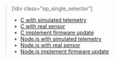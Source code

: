 > [!div class="op_single_selector"]
> * [C with simulated telemetry](../articles/iot-suite/iot-suite-v1-raspberry-pi-kit-c-get-started-simulator.md)
> * [C with real sensor](../articles/iot-suite/iot-suite-v1-raspberry-pi-kit-c-get-started-basic.md)
> * [C implement firmware update](../articles/iot-suite/iot-suite-v1-raspberry-pi-kit-c-get-started-advanced.md)
> * [Node.js with simulated telemetry](../articles/iot-suite/iot-suite-v1-raspberry-pi-kit-node-get-started-simulator.md)
> * [Node.js with real sensor](../articles/iot-suite/iot-suite-v1-raspberry-pi-kit-node-get-started-basic.md)
> * [Node.js implement firmware update](../articles/iot-suite/iot-suite-v1-raspberry-pi-kit-node-get-started-advanced.md)
